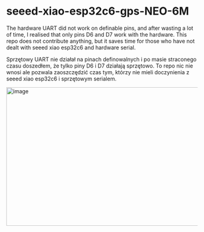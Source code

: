 # seeed-xiao-esp32c6-gps-NEO-6M

The hardware UART did not work on definable pins, and after wasting a lot of time, I realised that only pins D6 and D7 work with the hardware. This repo does not contribute anything, but it saves time for those who have not dealt with seeed xiao esp32c6 and hardware serial.

Sprzętowy UART nie działał na pinach definowalnych i po masie straconego czasu doszedłem, że tylko piny D6 i D7 działają sprzętowo. To repo nic nie wnosi ale pozwala zaoszczędzić czas tym, którzy nie mieli doczynienia z seeed xiao esp32c6 i sprzętowym serialem.

<img width="811" height="364" alt="image" src="https://github.com/user-attachments/assets/f80aa58b-59c2-4e91-a083-e1e936551034" />
